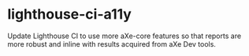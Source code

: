# lighthouse-ci-a11y
Update Lighthouse CI to use more aXe-core features so that reports are more robust and inline with results acquired from aXe Dev tools.
